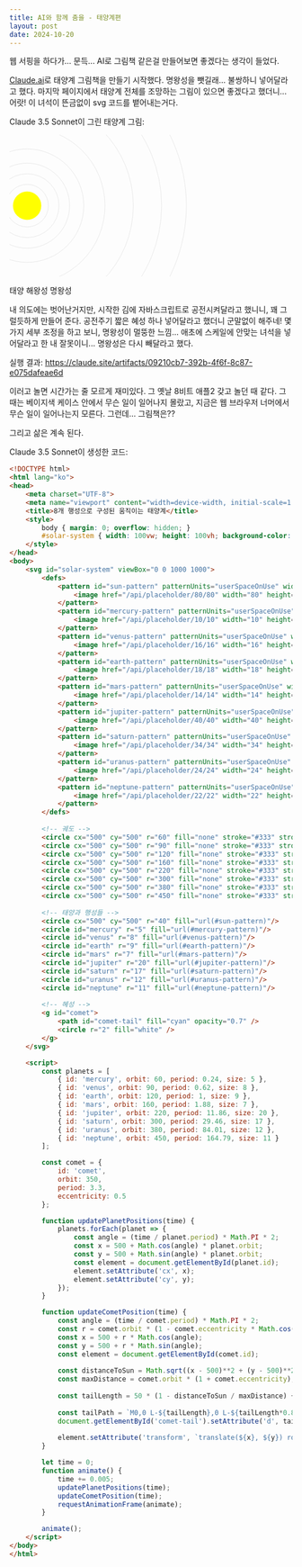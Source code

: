 ```yaml
---
title: AI와 함께 춤을 - 태양계편
layout: post
date: 2024-10-20
---
```

웹 서핑을 하다가... 문득... AI로 그림책 같은걸 만들어보면 좋겠다는 생각이 들었다.

[Claude.ai](https://claude.ai)로 태양계 그림책을 만들기 시작했다. 명왕성을 뺏길래... 불쌍하니 넣어달라고 했다. 마지막 페이지에서 태양계 전체를 조망하는 그림이 있으면 좋겠다고 했더니... 어랏! 이 녀석이 뜬금없이 svg 코드를 뱉어내는거다.

Claude 3.5 Sonnet이 그린 태양계 그림:

<svg xmlns="http://www.w3.org/2000/svg" viewBox="0 0 800 400">
  <!-- 태양 -->
  <circle cx="50" cy="200" r="40" fill="yellow"/>
  
  <!-- 행성 궤도 -->
  <circle cx="50" cy="200" r="60" fill="none" stroke="#ddd" stroke-width="1"/>
  <circle cx="50" cy="200" r="90" fill="none" stroke="#ddd" stroke-width="1"/>
  <circle cx="50" cy="200" r="120" fill="none" stroke="#ddd" stroke-width="1"/>
  <circle cx="50" cy="200" r="160" fill="none" stroke="#ddd" stroke-width="1"/>
  <circle cx="50" cy="200" r="220" fill="none" stroke="#ddd" stroke-width="1"/>
  <circle cx="50" cy="200" r="300" fill="none" stroke="#ddd" stroke-width="1"/>
  <circle cx="50" cy="200" r="380" fill="none" stroke="#ddd" stroke-width="1"/>
  <circle cx="50" cy="200" r="450" fill="none" stroke="#ddd" stroke-width="1"/>
  
  <!-- 행성들 -->
  <circle cx="110" cy="200" r="5" fill="brown"/> <!-- 수성 -->
  <circle cx="140" cy="200" r="8" fill="orange"/> <!-- 금성 -->
  <circle cx="170" cy="200" r="9" fill="blue"/> <!-- 지구 -->
  <circle cx="210" cy="200" r="7" fill="red"/> <!-- 화성 -->
  <circle cx="270" cy="200" r="20" fill="sandybrown"/> <!-- 목성 -->
  <circle cx="350" cy="200" r="17" fill="goldenrod"/> <!-- 토성 -->
  <circle cx="430" cy="200" r="12" fill="lightblue"/> <!-- 천왕성 -->
  <circle cx="500" cy="200" r="11" fill="blue"/> <!-- 해왕성 -->
  
  <!-- 명왕성 (작은 점으로 표시) -->
  <circle cx="550" cy="200" r="3" fill="gray"/>
  
  <!-- 레이블 -->
  <text x="50" y="260" text-anchor="middle" font-size="12">태양</text>
  <text x="500" y="260" text-anchor="middle" font-size="12">해왕성</text>
  <text x="550" y="260" text-anchor="middle" font-size="12">명왕성</text>
</svg>

내 의도에는 벗어난거지만, 시작한 김에 자바스크립트로 공전시켜달라고 했니니, 꽤 그럴듯하게 만들어 준다. 공전주기 짧은 혜성 하나 넣어달라고 했더니 군말없이 해주네! 몇가지 세부 조정을 하고 보니, 명왕성이 멀뚱한 느낌... 애초에 스케일에 안맞는 녀석을 넣어달라고 한 내 잘못이니... 명왕성은 다시 빼달라고 했다.

실행 결과:
https://claude.site/artifacts/09210cb7-392b-4f6f-8c87-e075dafeae6d

이러고 놀면 시간가는 줄 모르게 재미있다. 그 옛날 8비트 애플2 갖고 놀던 때 같다. 그때는 베이지색 케이스 안에서 무슨 일이 일어나지 몰랐고, 지금은 웹 브라우저 너머에서 무슨 일이 일어나는지 모른다. 그런데... 그림책은??

그리고 삶은 계속 된다.

Claude 3.5 Sonnet이 생성한 코드:
```html
<!DOCTYPE html>
<html lang="ko">
<head>
    <meta charset="UTF-8">
    <meta name="viewport" content="width=device-width, initial-scale=1.0">
    <title>8개 행성으로 구성된 움직이는 태양계</title>
    <style>
        body { margin: 0; overflow: hidden; }
        #solar-system { width: 100vw; height: 100vh; background-color: #000; }
    </style>
</head>
<body>
    <svg id="solar-system" viewBox="0 0 1000 1000">
        <defs>
            <pattern id="sun-pattern" patternUnits="userSpaceOnUse" width="80" height="80">
                <image href="/api/placeholder/80/80" width="80" height="80" />
            </pattern>
            <pattern id="mercury-pattern" patternUnits="userSpaceOnUse" width="10" height="10">
                <image href="/api/placeholder/10/10" width="10" height="10" />
            </pattern>
            <pattern id="venus-pattern" patternUnits="userSpaceOnUse" width="16" height="16">
                <image href="/api/placeholder/16/16" width="16" height="16" />
            </pattern>
            <pattern id="earth-pattern" patternUnits="userSpaceOnUse" width="18" height="18">
                <image href="/api/placeholder/18/18" width="18" height="18" />
            </pattern>
            <pattern id="mars-pattern" patternUnits="userSpaceOnUse" width="14" height="14">
                <image href="/api/placeholder/14/14" width="14" height="14" />
            </pattern>
            <pattern id="jupiter-pattern" patternUnits="userSpaceOnUse" width="40" height="40">
                <image href="/api/placeholder/40/40" width="40" height="40" />
            </pattern>
            <pattern id="saturn-pattern" patternUnits="userSpaceOnUse" width="34" height="34">
                <image href="/api/placeholder/34/34" width="34" height="34" />
            </pattern>
            <pattern id="uranus-pattern" patternUnits="userSpaceOnUse" width="24" height="24">
                <image href="/api/placeholder/24/24" width="24" height="24" />
            </pattern>
            <pattern id="neptune-pattern" patternUnits="userSpaceOnUse" width="22" height="22">
                <image href="/api/placeholder/22/22" width="22" height="22" />
            </pattern>
        </defs>
        
        <!-- 궤도 -->
        <circle cx="500" cy="500" r="60" fill="none" stroke="#333" stroke-width="1"/>
        <circle cx="500" cy="500" r="90" fill="none" stroke="#333" stroke-width="1"/>
        <circle cx="500" cy="500" r="120" fill="none" stroke="#333" stroke-width="1"/>
        <circle cx="500" cy="500" r="160" fill="none" stroke="#333" stroke-width="1"/>
        <circle cx="500" cy="500" r="220" fill="none" stroke="#333" stroke-width="1"/>
        <circle cx="500" cy="500" r="300" fill="none" stroke="#333" stroke-width="1"/>
        <circle cx="500" cy="500" r="380" fill="none" stroke="#333" stroke-width="1"/>
        <circle cx="500" cy="500" r="450" fill="none" stroke="#333" stroke-width="1"/>
        
        <!-- 태양과 행성들 -->
        <circle cx="500" cy="500" r="40" fill="url(#sun-pattern)"/>
        <circle id="mercury" r="5" fill="url(#mercury-pattern)"/>
        <circle id="venus" r="8" fill="url(#venus-pattern)"/>
        <circle id="earth" r="9" fill="url(#earth-pattern)"/>
        <circle id="mars" r="7" fill="url(#mars-pattern)"/>
        <circle id="jupiter" r="20" fill="url(#jupiter-pattern)"/>
        <circle id="saturn" r="17" fill="url(#saturn-pattern)"/>
        <circle id="uranus" r="12" fill="url(#uranus-pattern)"/>
        <circle id="neptune" r="11" fill="url(#neptune-pattern)"/>
        
        <!-- 혜성 -->
        <g id="comet">
            <path id="comet-tail" fill="cyan" opacity="0.7" />
            <circle r="2" fill="white" />
        </g>
    </svg>

    <script>
        const planets = [
            { id: 'mercury', orbit: 60, period: 0.24, size: 5 },
            { id: 'venus', orbit: 90, period: 0.62, size: 8 },
            { id: 'earth', orbit: 120, period: 1, size: 9 },
            { id: 'mars', orbit: 160, period: 1.88, size: 7 },
            { id: 'jupiter', orbit: 220, period: 11.86, size: 20 },
            { id: 'saturn', orbit: 300, period: 29.46, size: 17 },
            { id: 'uranus', orbit: 380, period: 84.01, size: 12 },
            { id: 'neptune', orbit: 450, period: 164.79, size: 11 }
        ];

        const comet = { 
            id: 'comet', 
            orbit: 350, 
            period: 3.3, 
            eccentricity: 0.5 
        };

        function updatePlanetPositions(time) {
            planets.forEach(planet => {
                const angle = (time / planet.period) * Math.PI * 2;
                const x = 500 + Math.cos(angle) * planet.orbit;
                const y = 500 + Math.sin(angle) * planet.orbit;
                const element = document.getElementById(planet.id);
                element.setAttribute('cx', x);
                element.setAttribute('cy', y);
            });
        }

        function updateCometPosition(time) {
            const angle = (time / comet.period) * Math.PI * 2;
            const r = comet.orbit * (1 - comet.eccentricity * Math.cos(angle));
            const x = 500 + r * Math.cos(angle);
            const y = 500 + r * Math.sin(angle);
            const element = document.getElementById(comet.id);
            
            const distanceToSun = Math.sqrt((x - 500)**2 + (y - 500)**2);
            const maxDistance = comet.orbit * (1 + comet.eccentricity);
            
            const tailLength = 50 * (1 - distanceToSun / maxDistance) + 10;
            
            const tailPath = `M0,0 L-${tailLength},0 L-${tailLength*0.8},${tailLength*0.1} L-${tailLength*0.8},-${tailLength*0.1} Z`;
            document.getElementById('comet-tail').setAttribute('d', tailPath);
            
            element.setAttribute('transform', `translate(${x}, ${y}) rotate(${angle * 180 / Math.PI + 90})`);
        }

        let time = 0;
        function animate() {
            time += 0.005;
            updatePlanetPositions(time);
            updateCometPosition(time);
            requestAnimationFrame(animate);
        }

        animate();
    </script>
</body>
</html>
```